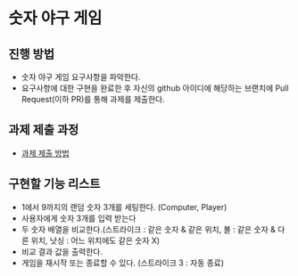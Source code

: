 # 숫자 야구 게임
## 진행 방법
* 숫자 야구 게임 요구사항을 파악한다.
* 요구사항에 대한 구현을 완료한 후 자신의 github 아이디에 해당하는 브랜치에 Pull Request(이하 PR)를 통해 과제를 제출한다.

## 과제 제출 과정
* [과제 제출 방법](https://github.com/next-step/nextstep-docs/tree/master/precourse)


## 구현할 기능 리스트

* 1에서 9까지의 랜덤 숫자 3개를 세팅한다. (Computer, Player)
* 사용자에게 숫자 3개를 입력 받는다
* 두 숫자 배열을 비교한다.(스트라이크 : 같은 숫자 & 같은 위치, 볼 : 같은 숫자 & 다른 위치, 낫싱 : 어느 위치에도 같은 숫자 X)
* 비교 결과 값을 출력한다.
* 게임을 재시작 또는 종료할 수 있다.
(스트라이크 3 : 자동 종료)